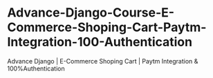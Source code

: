 # Advance-Django-Course-E-Commerce-Shoping-Cart-Paytm-Integration-100-Authentication
Advance Django | E-Commerce Shoping Cart | Paytm Integration &amp; 100%Authentication
